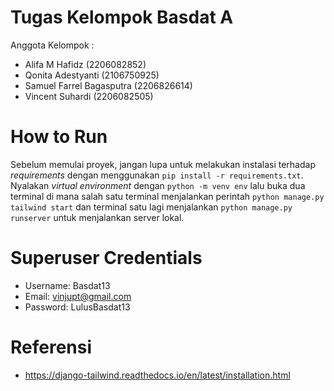 # Tugas Kelompok Basdat A
Anggota Kelompok :
- Alifa M Hafidz (2206082852)
- Qonita Adestyanti (2106750925)
- Samuel Farrel Bagasputra (2206826614)
- Vincent Suhardi (2206082505)

# How to Run
Sebelum memulai proyek, jangan lupa untuk melakukan instalasi terhadap _requirements_ dengan menggunakan `pip install -r requirements.txt`. Nyalakan _virtual environment_ dengan `python -m venv env` lalu buka dua terminal di mana salah satu terminal menjalankan perintah `python manage.py tailwind start` dan terminal satu lagi menjalankan `python manage.py runserver` untuk menjalankan server lokal.

# Superuser Credentials
- Username: Basdat13
- Email: vinjupt@gmail.com
- Password: LulusBasdat13

# Referensi
- https://django-tailwind.readthedocs.io/en/latest/installation.html